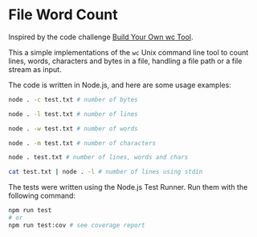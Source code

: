 # File Word Count

Inspired by the code challenge [Build Your Own wc Tool](https://codingchallenges.fyi/challenges/challenge-wc/).

This a simple implementations of the `wc` Unix command line tool to count lines, words, characters and bytes in a file, handling a file path or a file stream as input.

The code is written in Node.js, and here are some usage examples:
```bash
node . -c test.txt # number of bytes
```

```bash
node . -l test.txt # number of lines
```

```bash
node . -w test.txt # number of words
```

```bash
node . -m test.txt # number of characters
```

```bash
node . test.txt # number of lines, words and chars
```

```bash
cat test.txt | node . -l # number of lines using stdin
```

The tests were written using the Node.js Test Runner. Run them with the following command:

```bash
npm run test
# or
npm run test:cov # see coverage report
```
